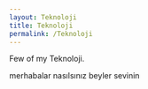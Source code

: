 ```yaml
---
layout: Teknoloji
title: Teknoloji
permalink: /Teknoloji
---
```

Few of my Teknoloji.





merhabalar nasılsınız beyler sevinin 
